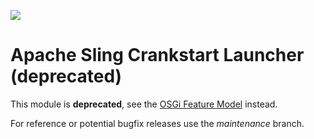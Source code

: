 [<img src="https://sling.apache.org/res/logos/sling.png"/>](https://sling.apache.org)

# Apache Sling Crankstart Launcher (deprecated)

This module is **deprecated**, see the [OSGi Feature Model](https://sling.apache.org/documentation/development/feature-model.html) instead.

For reference or potential bugfix releases use the _maintenance_ branch.
